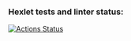 ### Hexlet tests and linter status:
[![Actions Status](https://github.com/sgmdlt/python-project-lvl4/workflows/hexlet-check/badge.svg)](https://github.com/sgmdlt/python-project-lvl4/actions)